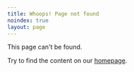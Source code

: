 ```yaml
---
title: Whoops! Page not found
noindex: true
layout: page
---
```


This page can't be found.

Try to find the content on our [homepage](/).